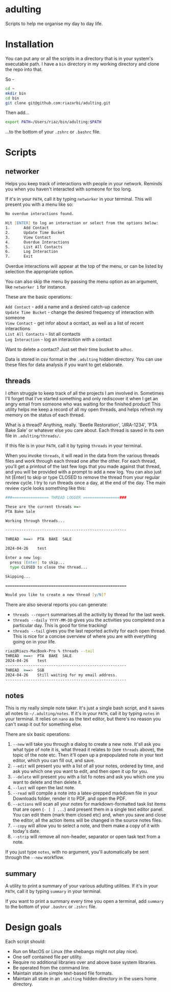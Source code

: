 # adulting

Scripts to help me organise my day to day life.

# Installation

You can put any or all the scripts in a directory that is in your system's executable path. I have a `bin` directory in my working directory and clone the repo into that. 

So - 

```zsh
cd ~
mkdir bin
cd bin
git clone git@github.com:riazarbi/adulting.git
```

Then add...

```zsh
export PATH=/Users/riaz/bin/adulting:$PATH
```

...to the bottom of your `.zshrc` or `.bashrc` file.

# Scripts

## networker

Helps you keep track of interactions with people in your network. Reminds you when you haven't interacted with someone for too long.  

If it's in your `PATH`, call it by typing `networker` in your terminal. This will present you with a menu like so:

```zsh
No overdue interactions found.

Hit [ENTER] to log an interaction or select from the options below:
1.      Add Contact
2.      Update Time Bucket
3.      View Contact
4.      Overdue Interactions
5.      List All Contacts
6.      Log Interaction
7.      Exit
```

Overdue interactions will appear at the top of the menu, or can be listed by selection the appropriate option. 

You can also skip the menu by passing the menu option as an argument, like `networker 1` for instance.

These are the basic operations:

`Add Contact` - add a name and a desired catch-up cadence  
`Update Time Bucket` - change the desired frequency of interaction with someone  
`View Contact` - get infor about a ocntact, as well as a list of recent interactions  
`List All Contacts` - list all contacts  
`Log Interaction` - log an interaction with a contact  

Want to delete a contact? Just set their time bucket to `adhoc`.

Data is stored in csv format in the `.adulting` hidden directory. You can use these files for data analysis if you want to get elaborate.


## threads

I often struggle to keep track of all the projects I am involved in. Sometimes I'll forget that I've started something and only rediscover it when I get an angry email from someone who was waiting for the finished product! This utility helps me keep a record of all my open threads, and helps refresh my memory on the status of each thread. 

What is a thread? Anything, really. 'Beetle Restoration', 'JIRA-1234', 'PTA Bake Sale' or whatever else you care about. Each thread is saved in its own file in `.adulting/threads/`. 

If this file is in your `PATH`, call it by typing `threads` in your terminal.

When you invoke `threads`, it will read in the data from the various threads files and work through each thread one after the other. For each thread, you'll get a printout of the last few logs that you made against that thread, and you will be provided with a prompt to add a new log. You can also just hit [Enter] to skip or type CLOSED to remove the thread from your regular review cycle. I try to run threads once a day, at the end of the day. The main review cycle looks something like this:

```zsh
###================ THREAD LOGGER ================###

These are the current threads ==>
PTA Bake Sale

Working through threads...

-----------------------------------------------------

THREAD  ===>  PTA  BAKE  SALE

2024-04-26    test

Enter a new log:
  press [Enter] to skip...
  type CLOSED to close the thread...

Skipping...

=====================================================

Would you like to create a new thread [y/N]? 
```

There are also several reports you can generate:

- `threads --report` summarises all the activity by thread for the last week.  
- `threads --daily YYYY-MM-DD` gives you the activities you completed on a particular day. This is good for time tracking!
- `threads --tail` gives you the last reported activity for each open thread. This is nice for a concise overview of where you are with everything going on in your life.

```zsh
riaz@Riazs-MacBook-Pro % threads --tail
THREAD  ===>  PTA  BAKE  SALE
2024-04-26    test
-----------------------------------------------------
THREAD  ===>  SGB
2024-04-26    Still waiting for my email address.
-----------------------------------------------------
```

## notes

This is my really simple note taker. It's just a single bash script, and it saves all notes to `~/.adulting/notes`. If it's in your `PATH`, call it by typing `notes` in your terminal. It relies on `nano` as the text editor, but there's no reason you can't swap it out for something else. 

There are six basic operations:

1. `--new` will take you through a dialog to create a new note. It'sll ask you what type of note it is, what thread it relates to (see `threads` above), the topic of the note etc. Then it'll open up a prepopulated note in your text editor, which you can fill out, and save. 
2. `--edit` will present you with a list of all your notes, ordered by time, and ask you which one you want to edit, and then open it up for you.
3. `--delete` will present you with a list fo notes and ask you which one you want to delete and then delete it.
4. `--last` will open the last note.
5. `--read` will compile a note into a latex-prepped markdown file in your Downloads folder, render it to PDF, and open the PDF.
6. `--actions` will scan all your notes for markdown-formatted task list items that are open (`- [ ] ...`) and present them in a single text editor panel. You can edit them (mark them closed etc) and, when you save and close the editor, all the action items will be changed in the source notes files.
7. `--copy` will allow you to select a note, and them make a copy of it with today's date.
8. `--strip` will remove all non-header, separator or open task text from a note.

If you just type `notes`, with no argument, you'll automatically be sent through the `--new` workflow.

## summary

A utility to print a summary of your various adulting utilities. If it's in your `PATH`, call it by typing `summary` in your terminal.

If you want to print a summary every time you open a terminal, add `summary` to the bottom of your `.bashrc` or `.zshrc` file.


# Design goals

Each script should:

- Run on MacOS or Linux (the shebangs might not play nice).  
- One self contained file per utility.  
- Require no additional libraries over and above base system libraries.  
- Be operated from the command line.
- Maintain state in simple text-based file formats.
- Maintain all state in an `.adulting` hidden directory in the users home directory.